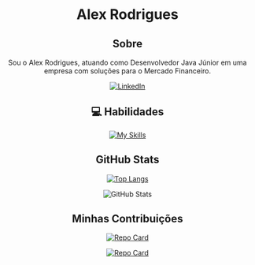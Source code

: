 <div align="center">

# Alex Rodrigues

## Sobre

Sou o Alex Rodrigues, atuando como Desenvolvedor Java Júnior em uma empresa com soluções para o Mercado Financeiro.

[![LinkedIn](https://img.shields.io/badge/LinkedIn-000?style=for-the-badge&logo=linkedin&logoColor=0E76A8)](https://www.linkedin.com/in/alex-rodrigues-7a35a9141/)

## 💻 Habilidades

[![My Skills](https://skillicons.dev/icons?i=java,mysql,html,css,javascript,typescript,git,github,jenkins&theme=dark)](https://skillicons.dev)

## GitHub Stats

[![Top Langs](https://github-readme-stats.vercel.app/api/top-langs/?username=alexrodriguesbash&hide=null&theme=dark)](https://github.com/alexrodriguesbash/github-readme-stats)

![GitHub Stats](https://github-readme-stats.vercel.app/api?username=alexrodriguesbash&theme=dark)

## Minhas Contribuições

[![Repo Card](https://github-readme-stats.vercel.app/api/pin/?username=alexrodriguesbash&repo=ecommerce-ifsp&bg_color=000&border_color=30A3DC&show_icons=true&icon_color=30A3DC&title_color=E94D5F&text_color=FFF)](https://github.com/alexrodriguesbash/ecommerce-ifsp)

[![Repo Card](https://github-readme-stats.vercel.app/api/pin/?username=alexrodriguesbash&repo=projeto-integrador-cnh-agendamento&bg_color=000&border_color=30A3DC&show_icons=true&icon_color=30A3DC&title_color=E94D5F&text_color=FFF)](https://github.com/alexrodriguesbash/projeto-integrador-cnh-agendamento)

</div>

